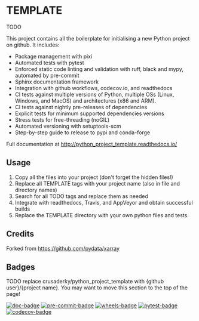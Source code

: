 # TEMPLATE

TODO

This project contains all the boilerplate for initialising a new Python project
on github. It includes:

- Package management with pixi
- Automated tests with pytest
- Enforced static code linting and validation with ruff, black and mypy,
  automated by pre-commit
- Sphinx documentation framework
- Integration with github workflows, codecov.io, and readthedocs
- CI tests against multiple versions of Python, multiple OSs (Linux, Windows,
  and MacOS) and architectures (x86 and ARM).
- CI tests against nightly pre-releases of dependencies
- Explicit tests for minimum supported dependencies versions
- Stress tests for free-threading (noGIL)
- Automated versioning with setuptools-scm
- Step-by-step guide to release to pypi and conda-forge

Full documentation at http://python_project_template.readthedocs.io/

## Usage

1. Copy all the files into your project (don't forget the hidden files!)
2. Replace all TEMPLATE tags with your project name (also in file and directory
   names)
3. Search for all TODO tags and replace them as needed
4. Integrate with readthedocs, Travis, and AppVeyor and obtain successful builds
5. Replace the TEMPLATE directory with your own python files and tests.

## Credits

Forked from https://github.com/pydata/xarray

## Badges

TODO replace crusaderky/python_project_template with {github user}/{project
name}. You may want to move this section to the top of the page!

[![doc-badge](https://github.com/crusaderky/python_project_template/actions/workflows/docs.yml/badge.svg)](https://github.com/crusaderky/python_project_template/actions)
[![pre-commit-badge](https://github.com/crusaderky/python_project_template/actions/workflows/pre-commit.yml/badge.svg)](https://github.com/crusaderky/python_project_template/actions)
[![wheels-badge](https://github.com/crusaderky/python_project_template/actions/workflows/wheels.yml/badge.svg)](https://github.com/crusaderky/python_project_template/actions)
[![pytest-badge](https://github.com/crusaderky/python_project_template/actions/workflows/pytest.yml/badge.svg)](https://github.com/crusaderky/python_project_template/actions)
[![codecov-badge](https://codecov.io/gh/crusaderky/python_project_template/branch/main/graph/badge.svg)](https://codecov.io/gh/crusaderky/python_project_template/branch/main)
